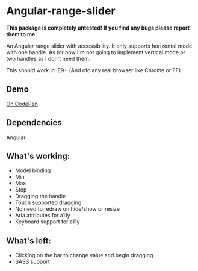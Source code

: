 # Angular-range-slider
**This package is completely untested! If you find any bugs please report them to me**

An Angular range slider with accessibility. It only supports horizontal mode with one handle. As for now I'm not going to implement vertical mode or two handles as I don't need them.

This should work in IE9+ (And ofc any real browser like Chrome or FF)

## Demo
[On CodePen](http://codepen.io/anon/pen/gPrVRX)

## Dependencies
Angular

## What's working:
* Model binding
* Min
* Max
* Step
* Dragging the handle
* Touch supported dragging
* No need to redraw on hide/show or resize
* Aria attributes for a11y
* Keyboard support for a11y

## What's left:
* Clicking on the bar to change value and begin dragging
* SASS support
